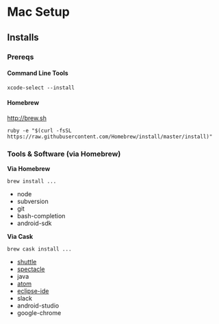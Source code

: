 # Mac Setup

## Installs

### Prereqs

#### Command Line Tools

`xcode-select --install`

#### Homebrew

http://brew.sh

`ruby -e "$(curl -fsSL https://raw.githubusercontent.com/Homebrew/install/master/install)"`

### Tools & Software (via Homebrew)

**Via Homebrew**

`brew install ...`

- node
- subversion
- git
- bash-completion
- android-sdk

**Via Cask**

`brew cask install ...`

- [shuttle](http://fitztrev.github.io/shuttle/)
- [spectacle](https://www.spectacleapp.com/)
- java
- [atom](https://atom.io/)
- [eclipse-ide](https://eclipse.org/downloads/)
- slack
- android-studio
- google-chrome

